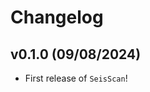 # Changelog

<!--next-version-placeholder-->

## v0.1.0 (09/08/2024)

- First release of `SeisScan`!